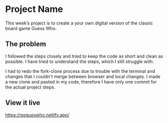 # Project Name

This week’s project is to create a your own digital version of the classic board game Guess Who.

## The problem

I followed the steps closely and tried to keep the code as short and clean as possible. I have tried to understand the steps, which I still struggle with. 

I had to redo the fork-clone process due to trouble with the terminal and changes that I couldn't merge between browser and local changes. I made a new clone and pasted in my code, therefore I have only one commit for the actual project steps.

## View it live

https://gggueswho.netlify.app/
